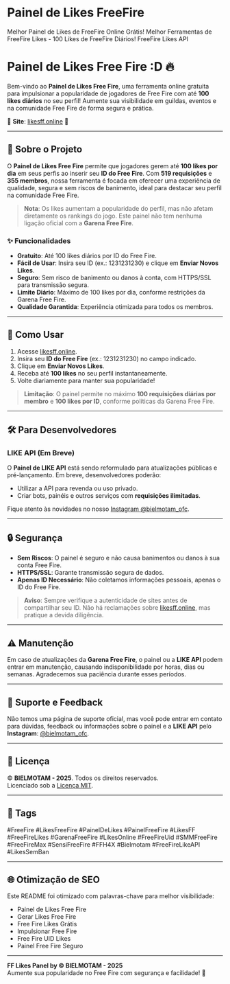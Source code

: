 # Painel de Likes FreeFire
Melhor Painel de Likes de FreeFire Online Grátis!
Melhor Ferramentas de FreeFire Likes - 100 Likes de FreeFire Diários!
FreeFire Likes API

# Painel de Likes Free Fire :D 🔥

Bem-vindo ao **Painel de Likes Free Fire**, uma ferramenta online gratuita para impulsionar a popularidade de jogadores de Free Fire com até **100 likes diários** no seu perfil! Aumente sua visibilidade em guildas, eventos e na comunidade Free Fire de forma segura e prática.

🌟 **Site**: [likesff.online](https://likesff.online) 🌟

---

## 📖 Sobre o Projeto

O **Painel de Likes Free Fire** permite que jogadores gerem até **100 likes por dia** em seus perfis ao inserir seu **ID do Free Fire**. Com **519 requisições** e **355 membros**, nossa ferramenta é focada em oferecer uma experiência de qualidade, segura e sem riscos de banimento, ideal para destacar seu perfil na comunidade Free Fire.

> **Nota**: Os likes aumentam a popularidade do perfil, mas não afetam diretamente os rankings do jogo. Este painel não tem nenhuma ligação oficial com a **Garena Free Fire**.

### ✨ Funcionalidades
- **Gratuito**: Até 100 likes diários por ID do Free Fire.
- **Fácil de Usar**: Insira seu ID (ex.: 1231231230) e clique em **Enviar Novos Likes**.
- **Seguro**: Sem risco de banimento ou danos à conta, com HTTPS/SSL para transmissão segura.
- **Limite Diário**: Máximo de 100 likes por dia, conforme restrições da Garena Free Fire.
- **Qualidade Garantida**: Experiência otimizada para todos os membros.

---

## 🚀 Como Usar

1. Acesse [likesff.online](https://likesff.online).
2. Insira seu **ID do Free Fire** (ex.: 1231231230) no campo indicado.
3. Clique em **Enviar Novos Likes**.
4. Receba até **100 likes** no seu perfil instantaneamente.
5. Volte diariamente para manter sua popularidade!

> **Limitação**: O painel permite no máximo **100 requisições diárias por membro** e **100 likes por ID**, conforme políticas da Garena Free Fire.

---

## 🛠️ Para Desenvolvedores

### LIKE API (Em Breve)
O **Painel de LIKE API** está sendo reformulado para atualizações públicas e pré-lançamento. Em breve, desenvolvedores poderão:
- Utilizar a API para revenda ou uso privado.
- Criar bots, painéis e outros serviços com **requisições ilimitadas**.

Fique atento às novidades no nosso [Instagram @bielmotam_ofc](https://www.instagram.com/bielmotam_ofc/).

---

## 🔒 Segurança

- **Sem Riscos**: O painel é seguro e não causa banimentos ou danos à sua conta Free Fire.
- **HTTPS/SSL**: Garante transmissão segura de dados.
- **Apenas ID Necessário**: Não coletamos informações pessoais, apenas o ID do Free Fire.

> **Aviso**: Sempre verifique a autenticidade de sites antes de compartilhar seu ID. Não há reclamações sobre [likesff.online](https://likesff.online), mas pratique a devida diligência.

---

## ⚠️ Manutenção

Em caso de atualizações da **Garena Free Fire**, o painel ou a **LIKE API** podem entrar em manutenção, causando indisponibilidade por horas, dias ou semanas. Agradecemos sua paciência durante esses períodos.

---

## 📩 Suporte e Feedback

Não temos uma página de suporte oficial, mas você pode entrar em contato para dúvidas, feedback ou informações sobre o painel e a **LIKE API** pelo **Instagram**: [@bielmotam_ofc](https://www.instagram.com/bielmotam_ofc/).

---

## 📝 Licença

© **BIELMOTAM - 2025**. Todos os direitos reservados.  
Licenciado sob a [Licença MIT](LICENSE).

---

## 🔖 Tags

#FreeFire #LikesFreeFire #PainelDeLikes #PainelFreeFire #LikesFF #FreeFireLikes #GarenaFreeFire #LikesOnline #FreeFireUid #SMMFreeFire #FreeFireMax #SensiFreeFire #FFH4X #Bielmotam #FreeFireLikeAPI #LikesSemBan

---

## 🌐 Otimização de SEO

Este README foi otimizado com palavras-chave para melhor visibilidade:
- Painel de Likes Free Fire
- Gerar Likes Free Fire
- Free Fire Likes Grátis
- Impulsionar Free Fire
- Free Fire UID Likes
- Painel Free Fire Seguro

---

**FF Likes Panel by © BIELMOTAM - 2025**  
Aumente sua popularidade no Free Fire com segurança e facilidade! 🚀
